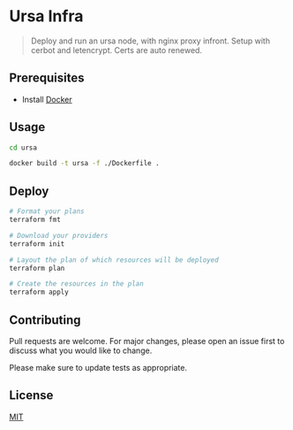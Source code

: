 # Ursa Infra

> Deploy and run an ursa node, with nginx proxy infront. Setup with cerbot and letencrypt. Certs are auto renewed. 

## Prerequisites

- Install [Docker](https://docs.docker.com/get-docker/)

## Usage

```sh
cd ursa

docker build -t ursa -f ./Dockerfile .
```

## Deploy

```sh
# Format your plans
terraform fmt

# Download your providers
terraform init

# Layout the plan of which resources will be deployed
terraform plan

# Create the resources in the plan
terraform apply
```

## Contributing
Pull requests are welcome. For major changes, please open an issue first to discuss what you would like to change.

Please make sure to update tests as appropriate.

## License
[MIT](https://choosealicense.com/licenses/mit/)